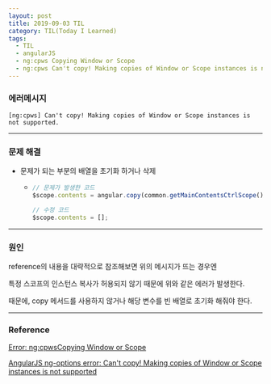 ```yaml
---
layout: post
title: 2019-09-03 TIL
category: TIL(Today I Learned)
tags:
  - TIL
  - angularJS
  - ng:cpws Copying Window or Scope
  - ng:cpws Can't copy! Making copies of Window or Scope instances is not supported.
---
```




### 에러메시지

`[ng:cpws] Can't copy! Making copies of Window or Scope instances is not supported.`

---

### 문제 해결

- 문제가 되는 부분의 배열을 초기화 하거나 삭제

  - ```javascript
    // 문제가 발생한 코드
    $scope.contents = angular.copy(common.getMainContentsCtrlScope().contents);

    // 수정 코드
    $scope.contents = [];
    ```

---

### 원인

reference의 내용을 대략적으로 참조해보면 위의 메시지가 뜨는 경우엔

특정 스코프의 인스턴스 복사가 허용되지 않기 때문에 위와 같은 에러가 발생한다.

때문에, copy 메서드를 사용하지 않거나 해당 변수를 빈 배열로 초기화 해줘야 한다.

---

### Reference

[Error: ng:cpwsCopying Window or Scope](https://code.angularjs.org/1.5.8/docs/error/ng/cpws)

[AngularJS ng-options error: Can't copy! Making copies of Window or Scope instances is not supported](https://stackoverflow.com/questions/42991024/angularjs-ng-options-error-cant-copy-making-copies-of-window-or-scope-instanc)
